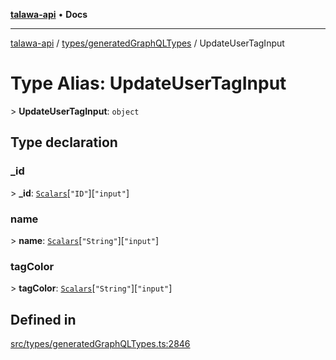 [**talawa-api**](../../../README.md) • **Docs**

***

[talawa-api](../../../modules.md) / [types/generatedGraphQLTypes](../README.md) / UpdateUserTagInput

# Type Alias: UpdateUserTagInput

\> **UpdateUserTagInput**: `object`

## Type declaration

### \_id

\> **\_id**: [`Scalars`](Scalars.md)\[`"ID"`\]\[`"input"`\]

### name

\> **name**: [`Scalars`](Scalars.md)\[`"String"`\]\[`"input"`\]

### tagColor

\> **tagColor**: [`Scalars`](Scalars.md)\[`"String"`\]\[`"input"`\]

## Defined in

[src/types/generatedGraphQLTypes.ts:2846](https://github.com/PalisadoesFoundation/talawa-api/blob/2f8fb6988cd34004fbbf76550c8eef691b861a19/src/types/generatedGraphQLTypes.ts#L2846)
